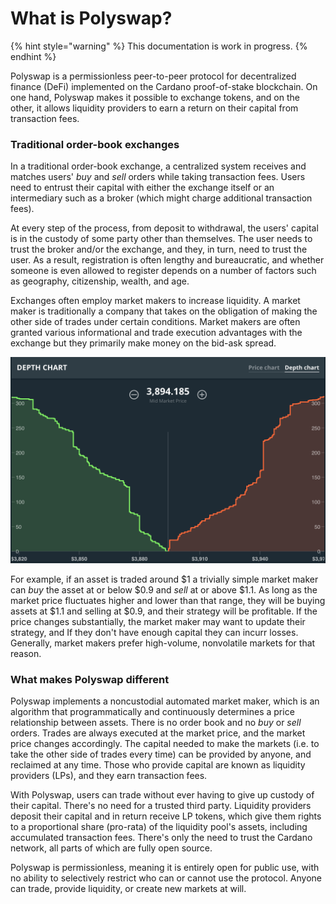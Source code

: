 # What is Polyswap?

{% hint style="warning" %}
This documentation is work in progress.
{% endhint %}

Polyswap is a permissionless peer-to-peer protocol for decentralized finance \(DeFi\) implemented on the Cardano proof-of-stake blockchain. On one hand, Polyswap makes it possible to exchange tokens, and on the other, it allows liquidity providers to earn a return on their capital from transaction fees.

### Traditional order-book exchanges

In a traditional order-book exchange, a centralized system receives and matches users' _buy_ and _sell_ orders while taking transaction fees. Users need to entrust their capital with either the exchange itself or an intermediary such as a broker \(which might charge additional transaction fees\).

At every step of the process, from deposit to withdrawal, the users' capital is in the custody of some party other than themselves. The user needs to trust the broker and/or the exchange, and they, in turn, need to trust the user. As a result, registration is often lengthy and bureaucratic, and whether someone is even allowed to register depends on a number of factors such as geography, citizenship, wealth, and age.

Exchanges often employ market makers to increase liquidity. A market maker is traditionally a company that takes on the obligation of making the other side of trades under certain conditions. Market makers are often granted various informational and trade execution advantages with the exchange but they primarily make money on the bid-ask spread.

![](.gitbook/assets/order-book-depth.png)

For example, if an asset is traded around $1 a trivially simple market maker can _buy_ the asset at or below $0.9 and _sell_ at or above $1.1. As long as the market price fluctuates higher and lower than that range, they will be buying assets at $1.1 and selling at $0.9, and their strategy will be profitable. If the price changes substantially, the market maker may want to update their strategy, and If they don't have enough capital they can incurr losses. Generally, market makers prefer high-volume, nonvolatile markets for that reason.

### What makes Polyswap different

Polyswap implements a noncustodial automated market maker, which is an algorithm that programmatically and continuously determines a price relationship between assets. There is no order book and no _buy_ or _sell_ orders. Trades are always executed at the market price, and the market price changes accordingly. The capital needed to make the markets \(i.e. to take the other side of trades every time\) can be provided by anyone, and reclaimed at any time. Those who provide capital are known as liquidity providers \(LPs\), and they earn transaction fees.

With Polyswap, users can trade without ever having to give up custody of their capital. There's no need for a trusted third party. Liquidity providers deposit their capital and in return receive LP tokens, which give them rights to a proportional share \(pro-rata\) of the liquidity pool's assets, including accumulated transaction fees. There's only the need to trust the Cardano network, all parts of which are fully open source.

Polyswap is permissionless, meaning it is entirely open for public use, with no ability to selectively restrict who can or cannot use the protocol. Anyone can trade, provide liquidity, or create new markets at will.


